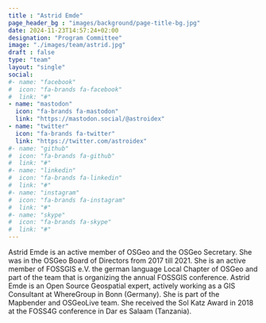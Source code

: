 ```yaml
---
title : "Astrid Emde"
page_header_bg : "images/background/page-title-bg.jpg"
date: 2024-11-23T14:57:24+02:00
designation: "Program Committee"
image: "./images/team/astrid.jpg"
draft : false
type: "team"
layout: "single"
social:
#- name: "facebook"
#  icon: "fa-brands fa-facebook"
#  link: "#"
- name: "mastodon"
  icon: "fa-brands fa-mastodon"
  link: "https://mastodon.social/@astroidex"
- name: "twitter"
  icon: "fa-brands fa-twitter"
  link: "https://twitter.com/astroidex"
#- name: "github"
#  icon: "fa-brands fa-github"
#  link: "#"
#- name: "linkedin"
#  icon: "fa-brands fa-linkedin"
#  link: "#"
#- name: "instagram"
#  icon: "fa-brands fa-instagram"
#  link: "#"
#- name: "skype"
#  icon: "fa-brands fa-skype"
#  link: "#"
---
```


Astrid Emde is an active member of OSGeo and the OSGeo Secretary. She
was in the OSGeo Board of Directors from 2017 till 2021. She is an
active member of FOSSGIS e.V. the german language Local Chapter of OSGeo
and part of the team that is organizing the annual FOSSGIS conference.
Astrid Emde is an Open Source Geospatial expert, actively working as a
GIS Consultant at WhereGroup in Bonn (Germany).
She is part of the Mapbender and OSGeoLive team. She received the Sol
Katz Award in 2018 at the FOSS4G conference in Dar es Salaam (Tanzania).
